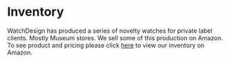# Inventory

WatchDesign has produced a series of novelty watches for private label clients. Mostly Museum stores. We sell some of this production on Amazon. To see product and pricing please click [here](https://www.amazon.com/s?me=A28BONMGJJPBEQ&marketplaceID=ATVPDKIKX0DER) to view our inventory on Amazon.
